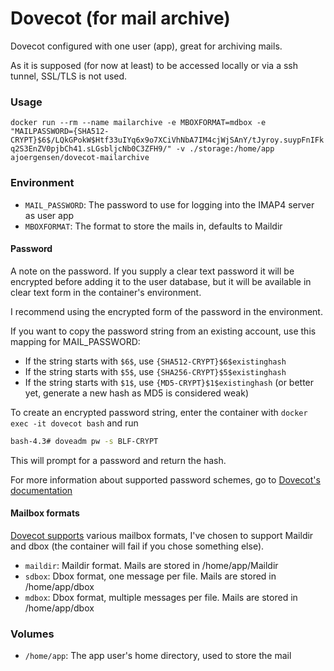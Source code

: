 Dovecot (for mail archive)
==========================

Dovecot configured with one user (app), great for archiving mails. 

As it is supposed (for now at least) to be accessed locally or via a ssh tunnel, SSL/TLS is not used.

### Usage

 `docker run --rm --name mailarchive -e MBOXFORMAT=mdbox -e "MAILPASSWORD={SHA512-CRYPT}$6$/LQkGPokW$Htf33uIYq6x9o7XCiVhNbA7IM4cjWjSAnY/tJyroy.suypFnIFkq2S3EnZV0pjbCh41.sLGsbljcNb0C3ZFH9/" -v ./storage:/home/app ajoergensen/dovecot-mailarchive`

### Environment

- `MAIL_PASSWORD`: The password to use for logging into the IMAP4 server as user app
- `MBOXFORMAT`: The format to store the mails in, defaults to Maildir

#### Password

A note on the password. If you supply a clear text password it will be encrypted before adding it to the user database, but it will be available in clear text form in the container's environment.

I recommend using the encrypted form of the password in the environment.

If you want to copy the password string from an existing account, use this mapping for MAIL_PASSWORD:

- If the string starts with `$6$`, use `{SHA512-CRYPT}$6$existinghash`
- If the string starts with `$5$`, use `{SHA256-CRYPT}$5$existinghash`
- If the string starts with `$1$`, use `{MD5-CRYPT}$1$existinghash` (or better yet, generate a new hash as MD5 is considered weak)

To create an encrypted password string, enter the container with `docker exec -it dovecot bash` and run

```bash
bash-4.3# doveadm pw -s BLF-CRYPT
```
This will prompt for a password and return the hash.

For more information about supported password schemes, go to [Dovecot's documentation](https://wiki2.dovecot.org/Authentication/PasswordSchemes)

#### Mailbox formats

[Dovecot supports][mboxes] various mailbox formats, I've chosen to support Maildir and dbox (the container will fail if you chose something else).

 - `maildir`: Maildir format. Mails are stored in /home/app/Maildir
 - `sdbox`: Dbox format, one message per file. Mails are stored in /home/app/dbox
 - `mdbox`: Dbox format, multiple messages per file. Mails are stored in /home/app/dbox

[mboxes]: https://wiki2.dovecot.org/MailboxFormat

### Volumes

- `/home/app`: The app user's home directory, used to store the mail
